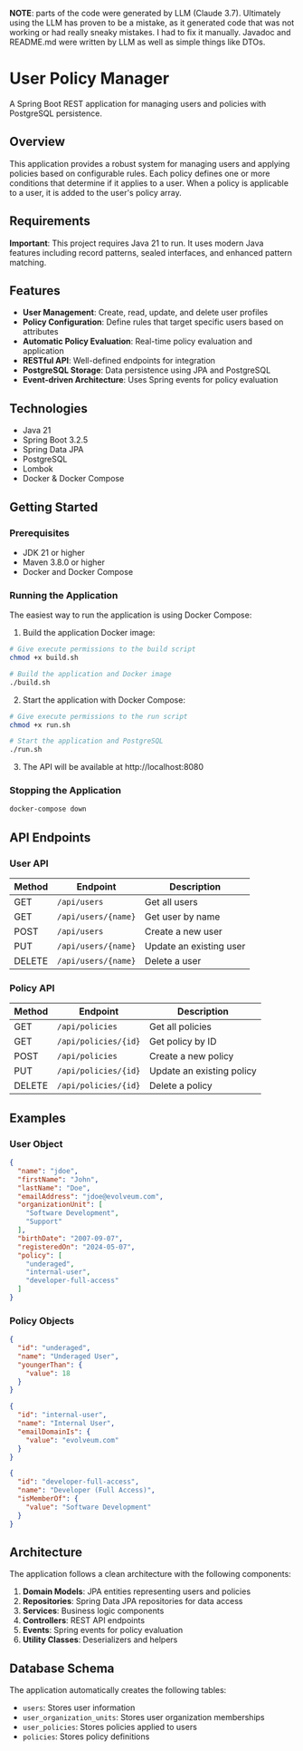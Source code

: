 __NOTE__: parts of the code were generated by LLM (Claude 3.7). Ultimately using the LLM has proven to be a mistake, as
it
generated code that was not working or had really sneaky mistakes. I had to fix it manually. Javadoc and README.md were
written by LLM as well as simple things like DTOs.

# User Policy Manager

A Spring Boot REST application for managing users and policies with PostgreSQL persistence.

## Overview

This application provides a robust system for managing users and applying policies based on configurable rules. Each
policy defines one or more conditions that determine if it applies to a user. When a policy is applicable to a user, it
is added to the user's policy array.

## Requirements

**Important**: This project requires Java 21 to run. It uses modern Java features including record patterns, sealed
interfaces, and enhanced pattern matching.

## Features

- **User Management**: Create, read, update, and delete user profiles
- **Policy Configuration**: Define rules that target specific users based on attributes
- **Automatic Policy Evaluation**: Real-time policy evaluation and application
- **RESTful API**: Well-defined endpoints for integration
- **PostgreSQL Storage**: Data persistence using JPA and PostgreSQL
- **Event-driven Architecture**: Uses Spring events for policy evaluation

## Technologies

- Java 21
- Spring Boot 3.2.5
- Spring Data JPA
- PostgreSQL
- Lombok
- Docker & Docker Compose

## Getting Started

### Prerequisites

- JDK 21 or higher
- Maven 3.8.0 or higher
- Docker and Docker Compose

### Running the Application

The easiest way to run the application is using Docker Compose:

1. Build the application Docker image:

```bash
# Give execute permissions to the build script
chmod +x build.sh

# Build the application and Docker image
./build.sh
```

2. Start the application with Docker Compose:

```bash
# Give execute permissions to the run script
chmod +x run.sh

# Start the application and PostgreSQL
./run.sh
```

3. The API will be available at http://localhost:8080

### Stopping the Application

```bash
docker-compose down
```

## API Endpoints

### User API

| Method | Endpoint            | Description             |
|--------|---------------------|-------------------------|
| GET    | `/api/users`        | Get all users           |
| GET    | `/api/users/{name}` | Get user by name        |
| POST   | `/api/users`        | Create a new user       |
| PUT    | `/api/users/{name}` | Update an existing user |
| DELETE | `/api/users/{name}` | Delete a user           |

### Policy API

| Method | Endpoint             | Description               |
|--------|----------------------|---------------------------|
| GET    | `/api/policies`      | Get all policies          |
| GET    | `/api/policies/{id}` | Get policy by ID          |
| POST   | `/api/policies`      | Create a new policy       |
| PUT    | `/api/policies/{id}` | Update an existing policy |
| DELETE | `/api/policies/{id}` | Delete a policy           |

## Examples

### User Object

```json
{
  "name": "jdoe",
  "firstName": "John",
  "lastName": "Doe",
  "emailAddress": "jdoe@evolveum.com",
  "organizationUnit": [
    "Software Development",
    "Support"
  ],
  "birthDate": "2007-09-07",
  "registeredOn": "2024-05-07",
  "policy": [
    "underaged",
    "internal-user",
    "developer-full-access"
  ]
}
```

### Policy Objects

```json
{
  "id": "underaged",
  "name": "Underaged User",
  "youngerThan": {
    "value": 18
  }
}
```

```json
{
  "id": "internal-user",
  "name": "Internal User",
  "emailDomainIs": {
    "value": "evolveum.com"
  }
}
```

```json
{
  "id": "developer-full-access",
  "name": "Developer (Full Access)",
  "isMemberOf": {
    "value": "Software Development"
  }
}
```

## Architecture

The application follows a clean architecture with the following components:

1. **Domain Models**: JPA entities representing users and policies
2. **Repositories**: Spring Data JPA repositories for data access
3. **Services**: Business logic components
4. **Controllers**: REST API endpoints
5. **Events**: Spring events for policy evaluation
6. **Utility Classes**: Deserializers and helpers

## Database Schema

The application automatically creates the following tables:

- `users`: Stores user information
- `user_organization_units`: Stores user organization memberships
- `user_policies`: Stores policies applied to users
- `policies`: Stores policy definitions